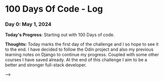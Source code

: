 # 100 Days Of Code - Log

### Day 0: May 1, 2024

<!-- ##### (delete me or comment me out) -->

**Today's Progress**: Starting out with 100 Days of code.

**Thoughts:** Today marks the first day of the challenge and I so hope to see it to the end. I have decided to follow the Odin project and also my previous learning notes on Django to continue my progress. Coupled with some other courses I have saved already. At the end of this challenge I aim to be a better and stronger full-stack developer.

<!-- ### Day 1: June 27, Monday

**Today's Progress**: I've gone through many exercises on FreeCodeCamp.

**Thoughts** I've recently started coding, and it's a great feeling when I finally solve an algorithm challenge after a lot of attempts and hours spent.

**Link(s) to work**
1. [Find the Longest Word in a String](https://www.freecodecamp.com/challenges/find-the-longest-word-in-a-string)
2. [Title Case a Sentence](https://www.freecodecamp.com/challenges/title-case-a-sentence) --> -->
